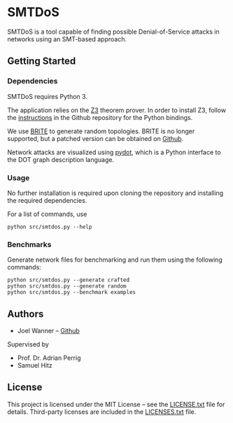 # SMTDoS

SMTDoS is a tool capable of finding possible Denial-of-Service attacks
in networks using an SMT-based approach.

## Getting Started

### Dependencies

SMTDoS requires Python 3.

The application relies on the [Z3](http://z3prover.github.io) theorem prover.
In order to install Z3, follow the [instructions](https://github.com/Z3Prover/z3#python)
in the Github repository for the Python bindings.

We use [BRITE](https://www.cs.bu.edu/brite) to generate random topologies.
BRITE is no longer supported, but a patched version can be obtained on
[Github](https://github.com/joelwanner/brite-patch).

Network attacks are visualized using [pydot](https://github.com/erocarrera/pydot),
which is a Python interface to the DOT graph description language.

### Usage

No further installation is required upon cloning the repository and installing the required dependencies.

For a list of commands, use

```
python src/smtdos.py --help
```

### Benchmarks

Generate network files for benchmarking and run them using the following commands:

```
python src/smtdos.py --generate crafted
python src/smtdos.py --generate random
python src/smtdos.py --benchmark examples
```

## Authors

* Joel Wanner – [Github](https://github.com/joelwanner)

Supervised by
* Prof. Dr. Adrian Perrig
* Samuel Hitz

## License

This project is licensed under the MIT License – see the [LICENSE.txt](LICENSE.txt) file for details.
Third-party licenses are included in the [LICENSES.txt](LICENSES.txt) file.
